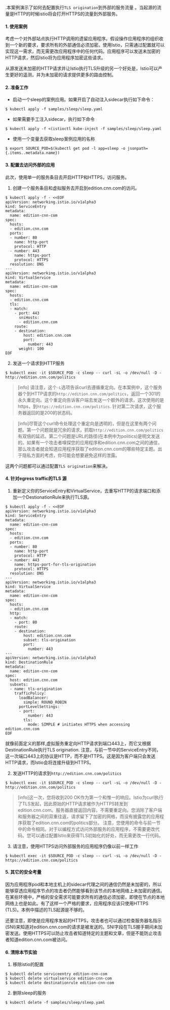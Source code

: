 

.本案例演示了如何去配置执行`TLS origination`到外部的服务流量 。当起源的流量是HTTP的时候istio将会打开HTTPS的流量到外部服务。

#### 1. 使用案例
考虑一个对外部站点执行HTTP调用的遗留应用程序。假设操作应用程序的组织收到一个新的要求，要求所有的外部通信必须加密。使用Istio，只需通过配置就可以实现这一需求，而无需更改应用程序中的任何代码。应用程序可以发送未加密的HTTP请求，然后Istio将为应用程序加密这些请求。

从源发送未加密的HTTP请求并让Istio执行TLS升级的另一个好处是，Istio可以产生更好的遥测，并为未加密的请求提供更多的路由控制。

#### 2. 准备工作

- 启动一个sleep的案例应用。如果开启了自动注入sidecar执行如下命令：

```shell
$ kubectl apply -f samples/sleep/sleep.yaml
```

- 如果需要手工注入sidecar，执行如下命令

```shell
$ kubectl apply -f <(istioctl kube-inject -f samples/sleep/sleep.yaml
```

- 使用一个变量去获取sleep案例应用的名称

```shell
$ export SOURCE_POD=$(kubectl get pod -l app=sleep -o jsonpath={.items..metadata.name})
```

#### 3. 配置去访问外部的应用

此次，使用单一的服务条目去开启HTTP和HTTPS，访问服务。

1. 创建一个服务条目和虚拟服务去开启到edition.cnn.com的访问。

```shell
$ kubectl apply -f - <<EOF
apiVersion: networking.istio.io/v1alpha3
kind: ServiceEntry
metadata:
  name: edition-cnn-com
spec:
  hosts:
  - edition.cnn.com
  ports:
  - number: 80
    name: http-port
    protocol: HTTP
  - number: 443
    name: https-port
    protocol: HTTPS
  resolution: DNS
---
apiVersion: networking.istio.io/v1alpha3
kind: VirtualService
metadata:
  name: edition-cnn-com
spec:
  hosts:
  - edition.cnn.com
  tls:
  - match:
    - port: 443
      sniHosts:
      - edition.cnn.com
    route:
    - destination:
        host: edition.cnn.com
        port:
          number: 443
      weight: 100
EOF

```

2. 发送一个请求到HTTP服务

```shell
$ kubectl exec -it $SOURCE_POD -c sleep -- curl -sL -o /dev/null -D - http://edition.cnn.com/politics
```

>[info] 请注意，这个`-L`选项告诉curl去遵循重定向。在本案例中，这个服务器个到HTTP请求的`http://edition.cnn.com/politics`，返回一个301的永久重定向。这个重定向告诉客户端去发送一个额外的请求，这次使用的是https，到`https://edition.cnn.com/politics`. 针对第二次请求，这个服务器返回的是200的状态码。

>[info]尽管这个curl命令处理这个重定向是透明的，但是在这里有两个问题。第一个问题就是冗余的请求，抓取`http://edition.cnn.com/politics`有双倍的延迟。第二个问题是URL的路径(在本例中为politics)是明文发送的。如果有一个攻击者嗅探您的应用程序和edition.cnn.com之间的通信，那么攻击者就会知道应用程序获取了edition.cnn.com的哪些特定主题。出于隐私方面的考虑，你可能会想要避免这样的泄露。

这两个问题都可以通过配置`TLS origination`来解决。

#### 4. 针对egress traffic的TLS 源
1. 重新定义你的ServiceEntry和VirtualService，去重写HTTP的请求端口和添加一个DestionationRule来执行TLS源。

```shell
$ kubectl apply -f - <<EOF
apiVersion: networking.istio.io/v1alpha3
kind: ServiceEntry
metadata:
  name: edition-cnn-com
spec:
  hosts:
  - edition.cnn.com
  ports:
  - number: 80
    name: http-port
    protocol: HTTP
  - number: 443
    name: https-port-for-tls-origination
    protocol: HTTPS
  resolution: DNS
---
apiVersion: networking.istio.io/v1alpha3
kind: VirtualService
metadata:
  name: edition-cnn-com
spec:
  hosts:
  - edition.cnn.com
  http:
  - match:
    - port: 80
    route:
    - destination:
        host: edition.cnn.com
        subset: tls-origination
        port:
          number: 443
---
apiVersion: networking.istio.io/v1alpha3
kind: DestinationRule
metadata:
  name: edition-cnn-com
spec:
  host: edition.cnn.com
  subsets:
  - name: tls-origination
    trafficPolicy:
      loadBalancer:
        simple: ROUND_ROBIN
      portLevelSettings:
      - port:
          number: 443
        tls:
          mode: SIMPLE # initiates HTTPS when accessing edition.cnn.com
EOF

```

就像前面定义的那样,虚拟服务重定向HTTP请求到端口443上，而它又根据DestinationRule执行TLS origination. 注意，与前一节中的ServiceEntry不同，这一次端口443上的协议是HTTP，而不是HTTPS。这是因为客户端只会发送HTTP请求，而Istio会将连接升级到HTTPS。

2. 发送HTTP的请求到`http://edition.cnn.com/politics`

```shell
$ kubectl exec -it $SOURCE_POD -c sleep -- curl -sL -o /dev/null -D - http://edition.cnn.com/politics
```

>[info]这一次，您将收到200 OK作为第一个和惟一的响应。Istio为curl执行了TLS发起，因此原始的HTTP请求被作为HTTPS转发到edition.cnn.com。服务器直接返回内容，不需要重定向。您消除了客户端和服务器之间的双重往返，请求留下了加密的网格，而没有披露您的应用程序获取了edition.cnn.com的politics部分。
注意，您使用的命令与前一节中的命令相同。对于以编程方式访问外部服务的应用程序，不需要更改代码。您可以通过配置Istio来获得TLS初始化的好处，而无需更改一行代码。

3. 请注意，使用HTTPS访问外部服务的应用程序仍像以前一样工作

```shell
$ kubectl exec -it $SOURCE_POD -c sleep -- curl -sL -o /dev/null -D - https://edition.cnn.com/politics
```

#### 5. 其它的安全考量

因为应用程序pod和本地主机上的sidecar代理之间的通信仍然是未加密的，所以能够穿透应用程序节点的攻击者仍然能够看到该节点的本地网络上未加密的通信。在某些环境中，严格的安全需求可能要求所有的通信必须加密，即使在节点的本地网络上也是如此。有了这样一个严格的要求，应用程序应该只使用HTTPS (TLS)。本例中描述的TLS起源是不够的。

还要注意，即使是应用程序发起的HTTPS，攻击者也可以通过检查服务器名指示(SNI)来知道对edition.cnn.com的请求是被发送的。SNI字段在TLS握手期间未加密发送。使用HTTPS可以防止攻击者知道特定的主题和文章，但是不能防止攻击者知道edition.cnn.com被访问。


#### 6. 清除本节实验

1. 移除istio的配置

```shell
$ kubectl delete serviceentry edition-cnn-com
$ kubectl delete virtualservice edition-cnn-com
$ kubectl delete destinationrule edition-cnn-com
```

2. 删除sleep的服务

```shell
$ kubectl delete -f samples/sleep/sleep.yaml
```